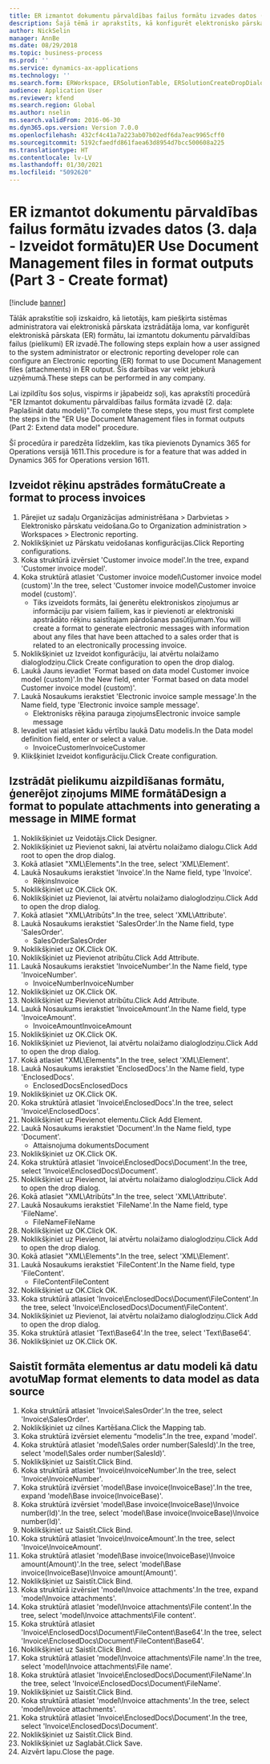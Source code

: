 ```yaml
---
title: ER izmantot dokumentu pārvaldības failus formātu izvades datos (3. daļa - Izveidot formātu)
description: Šajā tēmā ir aprakstīts, kā konfigurēt elektronisko pārskatu (ER) formātu dokumentu pārvaldības failu (pielikumu) izmantošanai ER izvadē. (3. daļa)
author: NickSelin
manager: AnnBe
ms.date: 08/29/2018
ms.topic: business-process
ms.prod: ''
ms.service: dynamics-ax-applications
ms.technology: ''
ms.search.form: ERWorkspace, ERSolutionTable, ERSolutionCreateDropDialog, EROperationDesigner, ERComponentTypeDropDialog
audience: Application User
ms.reviewer: kfend
ms.search.region: Global
ms.author: nselin
ms.search.validFrom: 2016-06-30
ms.dyn365.ops.version: Version 7.0.0
ms.openlocfilehash: 432cf4c41a7a223ab07b02edf6da7eac9965cff0
ms.sourcegitcommit: 5192cfaedfd861faea63d8954d7bcc500608a225
ms.translationtype: HT
ms.contentlocale: lv-LV
ms.lasthandoff: 01/30/2021
ms.locfileid: "5092620"
---
```

# <a name="er-use-document-management-files-in-format-outputs-part-3---create-format"></a><span data-ttu-id="2248c-104">ER izmantot dokumentu pārvaldības failus formātu izvades datos (3. daļa - Izveidot formātu)</span><span class="sxs-lookup"><span data-stu-id="2248c-104">ER Use Document Management files in format outputs (Part 3 - Create format)</span></span>

[!include [banner](../../includes/banner.md)]

<span data-ttu-id="2248c-105">Tālāk aprakstītie soļi izskaidro, kā lietotājs, kam piešķirta sistēmas administratora vai elektroniskā pārskata izstrādātāja loma, var konfigurēt elektroniskā pārskata (ER) formātu, lai izmantotu dokumentu pārvaldības failus (pielikumi) ER izvadē.</span><span class="sxs-lookup"><span data-stu-id="2248c-105">The following steps explain how a user assigned to the system administrator or electronic reporting developer role can configure an Electronic reporting (ER) format to use Document Management files (attachments) in ER output.</span></span> <span data-ttu-id="2248c-106">Šīs darbības var veikt jebkurā uzņēmumā.</span><span class="sxs-lookup"><span data-stu-id="2248c-106">These steps can be performed in any company.</span></span>

<span data-ttu-id="2248c-107">Lai izpildītu šos soļus, vispirms ir jāpabeidz soļi, kas aprakstīti procedūrā "ER Izmantot dokumentu pārvaldības failus formāta izvadē (2. daļa: Paplašināt datu modeli)".</span><span class="sxs-lookup"><span data-stu-id="2248c-107">To complete these steps, you must first complete the steps in the "ER Use Document Management files in format outputs (Part 2: Extend data model" procedure.</span></span>

<span data-ttu-id="2248c-108">Šī procedūra ir paredzēta līdzeklim, kas tika pievienots Dynamics 365 for Operations versijā 1611.</span><span class="sxs-lookup"><span data-stu-id="2248c-108">This procedure is for a feature that was added in Dynamics 365 for Operations version 1611.</span></span>


## <a name="create-a-format-to-process-invoices"></a><span data-ttu-id="2248c-109">Izveidot rēķinu apstrādes formātu</span><span class="sxs-lookup"><span data-stu-id="2248c-109">Create a format to process invoices</span></span>
1. <span data-ttu-id="2248c-110">Pārejiet uz sadaļu Organizācijas administrēšana > Darbvietas > Elektronisko pārskatu veidošana.</span><span class="sxs-lookup"><span data-stu-id="2248c-110">Go to Organization administration > Workspaces > Electronic reporting.</span></span>
2. <span data-ttu-id="2248c-111">Noklikšķiniet uz Pārskatu veidošanas konfigurācijas.</span><span class="sxs-lookup"><span data-stu-id="2248c-111">Click Reporting configurations.</span></span>
3. <span data-ttu-id="2248c-112">Koka struktūrā izvērsiet 'Customer invoice model'.</span><span class="sxs-lookup"><span data-stu-id="2248c-112">In the tree, expand 'Customer invoice model'.</span></span>
4. <span data-ttu-id="2248c-113">Koka struktūrā atlasiet 'Customer invoice model\Customer invoice model (custom)'.</span><span class="sxs-lookup"><span data-stu-id="2248c-113">In the tree, select 'Customer invoice model\Customer invoice model (custom)'.</span></span>
    * <span data-ttu-id="2248c-114">Tiks izveidots formāts, lai ģenerētu elektroniskos ziņojumus ar informāciju par visiem failiem, kas ir pievienoti ar elektroniski apstrādāto rēķinu saistītajam pārdošanas pasūtījumam.</span><span class="sxs-lookup"><span data-stu-id="2248c-114">You will create a format to generate electronic messages with information about any files that have been attached to a sales order that is related to an electronically processing invoice.</span></span>  
5. <span data-ttu-id="2248c-115">Noklikšķiniet uz Izveidot konfigurāciju, lai atvērtu nolaižamo dialoglodziņu.</span><span class="sxs-lookup"><span data-stu-id="2248c-115">Click Create configuration to open the drop dialog.</span></span>
6. <span data-ttu-id="2248c-116">Laukā Jauns ievadiet 'Format based on data model Customer invoice model (custom)'.</span><span class="sxs-lookup"><span data-stu-id="2248c-116">In the New field, enter 'Format based on data model Customer invoice model (custom)'.</span></span>
7. <span data-ttu-id="2248c-117">Laukā Nosaukums ierakstiet 'Electronic invoice sample message'.</span><span class="sxs-lookup"><span data-stu-id="2248c-117">In the Name field, type 'Electronic invoice sample message'.</span></span>
    * <span data-ttu-id="2248c-118">Elektronisks rēķina parauga ziņojums</span><span class="sxs-lookup"><span data-stu-id="2248c-118">Electronic invoice sample message</span></span>  
8. <span data-ttu-id="2248c-119">Ievadiet vai atlasiet kādu vērtību laukā Datu modelis.</span><span class="sxs-lookup"><span data-stu-id="2248c-119">In the Data model definition field, enter or select a value.</span></span>
    * <span data-ttu-id="2248c-120">InvoiceCustomer</span><span class="sxs-lookup"><span data-stu-id="2248c-120">InvoiceCustomer</span></span>  
9. <span data-ttu-id="2248c-121">Klikšķiniet Izveidot konfigurāciju.</span><span class="sxs-lookup"><span data-stu-id="2248c-121">Click Create configuration.</span></span>

## <a name="design-a-format-to-populate-attachments-into-generating-a-message-in-mime-format"></a><span data-ttu-id="2248c-122">Izstrādāt pielikumu aizpildīšanas formātu, ģenerējot ziņojums MIME formātā</span><span class="sxs-lookup"><span data-stu-id="2248c-122">Design a format to populate attachments into generating a message in MIME format</span></span>
1. <span data-ttu-id="2248c-123">Noklikšķiniet uz Veidotājs.</span><span class="sxs-lookup"><span data-stu-id="2248c-123">Click Designer.</span></span>
2. <span data-ttu-id="2248c-124">Noklikšķiniet uz Pievienot sakni, lai atvērtu nolaižamo dialogu.</span><span class="sxs-lookup"><span data-stu-id="2248c-124">Click Add root to open the drop dialog.</span></span>
3. <span data-ttu-id="2248c-125">Kokā atlasiet "XML\Elements".</span><span class="sxs-lookup"><span data-stu-id="2248c-125">In the tree, select 'XML\Element'.</span></span>
4. <span data-ttu-id="2248c-126">Laukā Nosaukums ierakstiet 'Invoice'.</span><span class="sxs-lookup"><span data-stu-id="2248c-126">In the Name field, type 'Invoice'.</span></span>
    * <span data-ttu-id="2248c-127">Rēķins</span><span class="sxs-lookup"><span data-stu-id="2248c-127">Invoice</span></span>  
5. <span data-ttu-id="2248c-128">Noklikšķiniet uz OK.</span><span class="sxs-lookup"><span data-stu-id="2248c-128">Click OK.</span></span>
6. <span data-ttu-id="2248c-129">Noklikšķiniet uz Pievienot, lai atvērtu nolaižamo dialoglodziņu.</span><span class="sxs-lookup"><span data-stu-id="2248c-129">Click Add to open the drop dialog.</span></span>
7. <span data-ttu-id="2248c-130">Kokā atlasiet "XML\Atribūts".</span><span class="sxs-lookup"><span data-stu-id="2248c-130">In the tree, select 'XML\Attribute'.</span></span>
8. <span data-ttu-id="2248c-131">Laukā Nosaukums ierakstiet 'SalesOrder'.</span><span class="sxs-lookup"><span data-stu-id="2248c-131">In the Name field, type 'SalesOrder'.</span></span>
    * <span data-ttu-id="2248c-132">SalesOrder</span><span class="sxs-lookup"><span data-stu-id="2248c-132">SalesOrder</span></span>  
9. <span data-ttu-id="2248c-133">Noklikšķiniet uz OK.</span><span class="sxs-lookup"><span data-stu-id="2248c-133">Click OK.</span></span>
10. <span data-ttu-id="2248c-134">Noklikšķiniet uz Pievienot atribūtu.</span><span class="sxs-lookup"><span data-stu-id="2248c-134">Click Add Attribute.</span></span>
11. <span data-ttu-id="2248c-135">Laukā Nosaukums ierakstiet 'InvoiceNumber'.</span><span class="sxs-lookup"><span data-stu-id="2248c-135">In the Name field, type 'InvoiceNumber'.</span></span>
    * <span data-ttu-id="2248c-136">InvoiceNumber</span><span class="sxs-lookup"><span data-stu-id="2248c-136">InvoiceNumber</span></span>  
12. <span data-ttu-id="2248c-137">Noklikšķiniet uz OK.</span><span class="sxs-lookup"><span data-stu-id="2248c-137">Click OK.</span></span>
13. <span data-ttu-id="2248c-138">Noklikšķiniet uz Pievienot atribūtu.</span><span class="sxs-lookup"><span data-stu-id="2248c-138">Click Add Attribute.</span></span>
14. <span data-ttu-id="2248c-139">Laukā Nosaukums ierakstiet 'InvoiceAmount'.</span><span class="sxs-lookup"><span data-stu-id="2248c-139">In the Name field, type 'InvoiceAmount'.</span></span>
    * <span data-ttu-id="2248c-140">InvoiceAmount</span><span class="sxs-lookup"><span data-stu-id="2248c-140">InvoiceAmount</span></span>  
15. <span data-ttu-id="2248c-141">Noklikšķiniet uz OK.</span><span class="sxs-lookup"><span data-stu-id="2248c-141">Click OK.</span></span>
16. <span data-ttu-id="2248c-142">Noklikšķiniet uz Pievienot, lai atvērtu nolaižamo dialoglodziņu.</span><span class="sxs-lookup"><span data-stu-id="2248c-142">Click Add to open the drop dialog.</span></span>
17. <span data-ttu-id="2248c-143">Kokā atlasiet "XML\Elements".</span><span class="sxs-lookup"><span data-stu-id="2248c-143">In the tree, select 'XML\Element'.</span></span>
18. <span data-ttu-id="2248c-144">Laukā Nosaukums ierakstiet 'EnclosedDocs'.</span><span class="sxs-lookup"><span data-stu-id="2248c-144">In the Name field, type 'EnclosedDocs'.</span></span>
    * <span data-ttu-id="2248c-145">EnclosedDocs</span><span class="sxs-lookup"><span data-stu-id="2248c-145">EnclosedDocs</span></span>  
19. <span data-ttu-id="2248c-146">Noklikšķiniet uz OK.</span><span class="sxs-lookup"><span data-stu-id="2248c-146">Click OK.</span></span>
20. <span data-ttu-id="2248c-147">Koka struktūrā atlasiet 'Invoice\EnclosedDocs'.</span><span class="sxs-lookup"><span data-stu-id="2248c-147">In the tree, select 'Invoice\EnclosedDocs'.</span></span>
21. <span data-ttu-id="2248c-148">Noklikšķiniet uz Pievienot elementu.</span><span class="sxs-lookup"><span data-stu-id="2248c-148">Click Add Element.</span></span>
22. <span data-ttu-id="2248c-149">Laukā Nosaukums ierakstiet 'Document'.</span><span class="sxs-lookup"><span data-stu-id="2248c-149">In the Name field, type 'Document'.</span></span>
    * <span data-ttu-id="2248c-150">Attaisnojuma dokuments</span><span class="sxs-lookup"><span data-stu-id="2248c-150">Document</span></span>  
23. <span data-ttu-id="2248c-151">Noklikšķiniet uz OK.</span><span class="sxs-lookup"><span data-stu-id="2248c-151">Click OK.</span></span>
24. <span data-ttu-id="2248c-152">Koka struktūrā atlasiet 'Invoice\EnclosedDocs\Document'.</span><span class="sxs-lookup"><span data-stu-id="2248c-152">In the tree, select 'Invoice\EnclosedDocs\Document'.</span></span>
25. <span data-ttu-id="2248c-153">Noklikšķiniet uz Pievienot, lai atvērtu nolaižamo dialoglodziņu.</span><span class="sxs-lookup"><span data-stu-id="2248c-153">Click Add to open the drop dialog.</span></span>
26. <span data-ttu-id="2248c-154">Kokā atlasiet "XML\Atribūts".</span><span class="sxs-lookup"><span data-stu-id="2248c-154">In the tree, select 'XML\Attribute'.</span></span>
27. <span data-ttu-id="2248c-155">Laukā Nosaukums ierakstiet 'FileName'.</span><span class="sxs-lookup"><span data-stu-id="2248c-155">In the Name field, type 'FileName'.</span></span>
    * <span data-ttu-id="2248c-156">FileName</span><span class="sxs-lookup"><span data-stu-id="2248c-156">FileName</span></span>  
28. <span data-ttu-id="2248c-157">Noklikšķiniet uz OK.</span><span class="sxs-lookup"><span data-stu-id="2248c-157">Click OK.</span></span>
29. <span data-ttu-id="2248c-158">Noklikšķiniet uz Pievienot, lai atvērtu nolaižamo dialoglodziņu.</span><span class="sxs-lookup"><span data-stu-id="2248c-158">Click Add to open the drop dialog.</span></span>
30. <span data-ttu-id="2248c-159">Kokā atlasiet "XML\Elements".</span><span class="sxs-lookup"><span data-stu-id="2248c-159">In the tree, select 'XML\Element'.</span></span>
31. <span data-ttu-id="2248c-160">Laukā Nosaukums ierakstiet 'FileContent'.</span><span class="sxs-lookup"><span data-stu-id="2248c-160">In the Name field, type 'FileContent'.</span></span>
    * <span data-ttu-id="2248c-161">FileContent</span><span class="sxs-lookup"><span data-stu-id="2248c-161">FileContent</span></span>  
32. <span data-ttu-id="2248c-162">Noklikšķiniet uz OK.</span><span class="sxs-lookup"><span data-stu-id="2248c-162">Click OK.</span></span>
33. <span data-ttu-id="2248c-163">Koka struktūrā atlasiet 'Invoice\EnclosedDocs\Document\FileContent'.</span><span class="sxs-lookup"><span data-stu-id="2248c-163">In the tree, select 'Invoice\EnclosedDocs\Document\FileContent'.</span></span>
34. <span data-ttu-id="2248c-164">Noklikšķiniet uz Pievienot, lai atvērtu nolaižamo dialoglodziņu.</span><span class="sxs-lookup"><span data-stu-id="2248c-164">Click Add to open the drop dialog.</span></span>
35. <span data-ttu-id="2248c-165">Koka struktūrā atlasiet 'Text\Base64'.</span><span class="sxs-lookup"><span data-stu-id="2248c-165">In the tree, select 'Text\Base64'.</span></span>
36. <span data-ttu-id="2248c-166">Noklikšķiniet uz OK.</span><span class="sxs-lookup"><span data-stu-id="2248c-166">Click OK.</span></span>

## <a name="map-format-elements-to-data-model-as-data-source"></a><span data-ttu-id="2248c-167">Saistīt formāta elementus ar datu modeli kā datu avotu</span><span class="sxs-lookup"><span data-stu-id="2248c-167">Map format elements to data model as data source</span></span>
1. <span data-ttu-id="2248c-168">Koka struktūrā atlasiet 'Invoice\SalesOrder'.</span><span class="sxs-lookup"><span data-stu-id="2248c-168">In the tree, select 'Invoice\SalesOrder'.</span></span>
2. <span data-ttu-id="2248c-169">Noklikšķiniet uz cilnes Kartēšana.</span><span class="sxs-lookup"><span data-stu-id="2248c-169">Click the Mapping tab.</span></span>
3. <span data-ttu-id="2248c-170">Koka struktūrā izvērsiet elementu “modelis”.</span><span class="sxs-lookup"><span data-stu-id="2248c-170">In the tree, expand 'model'.</span></span>
4. <span data-ttu-id="2248c-171">Koka struktūrā atlasiet 'model\Sales order number(SalesId)'.</span><span class="sxs-lookup"><span data-stu-id="2248c-171">In the tree, select 'model\Sales order number(SalesId)'.</span></span>
5. <span data-ttu-id="2248c-172">Noklikšķiniet uz Saistīt.</span><span class="sxs-lookup"><span data-stu-id="2248c-172">Click Bind.</span></span>
6. <span data-ttu-id="2248c-173">Koka struktūrā atlasiet 'Invoice\InvoiceNumber'.</span><span class="sxs-lookup"><span data-stu-id="2248c-173">In the tree, select 'Invoice\InvoiceNumber'.</span></span>
7. <span data-ttu-id="2248c-174">Koka struktūrā izvērsiet 'model\Base invoice(InvoiceBase)'.</span><span class="sxs-lookup"><span data-stu-id="2248c-174">In the tree, expand 'model\Base invoice(InvoiceBase)'.</span></span>
8. <span data-ttu-id="2248c-175">Koka struktūrā izvērsiet 'model\Base invoice(InvoiceBase)\Invoice number(Id)'.</span><span class="sxs-lookup"><span data-stu-id="2248c-175">In the tree, select 'model\Base invoice(InvoiceBase)\Invoice number(Id)'.</span></span>
9. <span data-ttu-id="2248c-176">Noklikšķiniet uz Saistīt.</span><span class="sxs-lookup"><span data-stu-id="2248c-176">Click Bind.</span></span>
10. <span data-ttu-id="2248c-177">Koka struktūrā atlasiet 'Invoice\InvoiceAmount'.</span><span class="sxs-lookup"><span data-stu-id="2248c-177">In the tree, select 'Invoice\InvoiceAmount'.</span></span>
11. <span data-ttu-id="2248c-178">Koka struktūrā atlasiet 'model\Base invoice(InvoiceBase)\Invoice amount(Amount)'.</span><span class="sxs-lookup"><span data-stu-id="2248c-178">In the tree, select 'model\Base invoice(InvoiceBase)\Invoice amount(Amount)'.</span></span>
12. <span data-ttu-id="2248c-179">Noklikšķiniet uz Saistīt.</span><span class="sxs-lookup"><span data-stu-id="2248c-179">Click Bind.</span></span>
13. <span data-ttu-id="2248c-180">Koka struktūrā izvērsiet 'model\Invoice attachments'.</span><span class="sxs-lookup"><span data-stu-id="2248c-180">In the tree, expand 'model\Invoice attachments'.</span></span>
14. <span data-ttu-id="2248c-181">Koka struktūrā atlasiet 'model\Invoice attachments\File content'.</span><span class="sxs-lookup"><span data-stu-id="2248c-181">In the tree, select 'model\Invoice attachments\File content'.</span></span>
15. <span data-ttu-id="2248c-182">Koka struktūrā atlasiet 'Invoice\EnclosedDocs\Document\FileContent\Base64'.</span><span class="sxs-lookup"><span data-stu-id="2248c-182">In the tree, select 'Invoice\EnclosedDocs\Document\FileContent\Base64'.</span></span>
16. <span data-ttu-id="2248c-183">Noklikšķiniet uz Saistīt.</span><span class="sxs-lookup"><span data-stu-id="2248c-183">Click Bind.</span></span>
17. <span data-ttu-id="2248c-184">Koka struktūrā atlasiet 'model\Invoice attachments\File name'.</span><span class="sxs-lookup"><span data-stu-id="2248c-184">In the tree, select 'model\Invoice attachments\File name'.</span></span>
18. <span data-ttu-id="2248c-185">Koka struktūrā atlasiet 'Invoice\EnclosedDocs\Document\FileName'.</span><span class="sxs-lookup"><span data-stu-id="2248c-185">In the tree, select 'Invoice\EnclosedDocs\Document\FileName'.</span></span>
19. <span data-ttu-id="2248c-186">Noklikšķiniet uz Saistīt.</span><span class="sxs-lookup"><span data-stu-id="2248c-186">Click Bind.</span></span>
20. <span data-ttu-id="2248c-187">Koka struktūrā atlasiet 'model\Invoice attachments'.</span><span class="sxs-lookup"><span data-stu-id="2248c-187">In the tree, select 'model\Invoice attachments'.</span></span>
21. <span data-ttu-id="2248c-188">Koka struktūrā atlasiet 'Invoice\EnclosedDocs\Document'.</span><span class="sxs-lookup"><span data-stu-id="2248c-188">In the tree, select 'Invoice\EnclosedDocs\Document'.</span></span>
22. <span data-ttu-id="2248c-189">Noklikšķiniet uz Saistīt.</span><span class="sxs-lookup"><span data-stu-id="2248c-189">Click Bind.</span></span>
23. <span data-ttu-id="2248c-190">Noklikšķiniet uz Saglabāt.</span><span class="sxs-lookup"><span data-stu-id="2248c-190">Click Save.</span></span>
24. <span data-ttu-id="2248c-191">Aizvērt lapu.</span><span class="sxs-lookup"><span data-stu-id="2248c-191">Close the page.</span></span>

